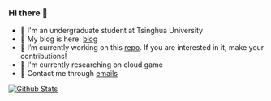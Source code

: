 ### Hi there 👋

- :memo: I'm an undergraduate student at Tsinghua University
- :book: My blog is here: [blog](https://blog.bobankh.com)
- 🔭 I’m currently working on this [repo](https://github.com/BobAnkh/LinuxBeginner). If you are interested in it, make your contributions!
- :pushpin: I'm currently researching on cloud game
- :email: Contact me through [emails](mailto:bobankhshen@gmail.com)

<!--
**BobAnkh/BobAnkh** is a ✨ _special_ ✨ repository because its `README.md` (this file) appears on your GitHub profile.

Here are some ideas to get you started:

- 🔭 I’m currently working on ...
- 🌱 I’m currently learning ...
- 👯 I’m looking to collaborate on ...
- 🤔 I’m looking for help with ...
- 💬 Ask me about ...
- 📫 How to reach me: ...
- 😄 Pronouns: ...
- ⚡ Fun fact: ...
-->

[![Github Stats](https://github-readme-stats.vercel.app/api?username=BobAnkh&show_icons=true)](https://github.com/anuraghazra/github-readme-stats)
